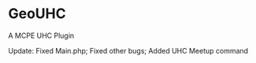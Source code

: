 # GeoUHC
A MCPE UHC Plugin

Update: Fixed Main.php;
        Fixed other bugs;
        Added UHC Meetup command
